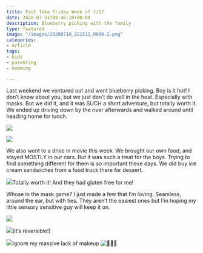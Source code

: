 ```yaml
---
title: Fast Take Friday Week of 7/27
date: 2020-07-31T08:46:10+00:00
description: Blueberry picking with the family
type: featured
image: "/images/20200710_221511_0000-2.png"
categories:
- Article
tags:
- kids
- parenting
- momming

---
```

Last weekend we ventured out and went blueberry picking. Boy is it hot! I don’t know about you, but we just don’t do well in the heat. Especially with masks. But we did it, and it was SUCH a short adventure, but totally worth it. We ended up driving down by the river afterwards and walked around until heading home for lunch.

![](https://cookcraftparent.files.wordpress.com/2020/07/00100trportrait_00100_burst20200725135219415_cover.jpg?w=768)

![](https://cookcraftparent.files.wordpress.com/2020/07/img_20200725_133146.jpg)

We also went to a drive in movie this week. We brought our own food, and stayed MOSTLY in our cars. But it was such a treat for the boys. Trying to find something different for them is so important these days. We did buy ice cream sandwiches from a food truck there for dessert.

[![](https://cookcraftparent.files.wordpress.com/2020/07/00100trportrait_00100_burst20200728175506112_cover.jpg?w=768)](https://www.sweetwheels.net/)Totally worth it! And they had gluten free for me!

Whose in the mask game? I just made a few that I’m loving. Seamless, around the ear, but with ties. They aren’t the easiest ones but I’m hoping my little sensory sensitive guy will keep it on.

![](https://cookcraftparent.files.wordpress.com/2020/07/img_20200728_090828_01.jpg?w=768)

![](https://cookcraftparent.files.wordpress.com/2020/07/img_20200728_090819_02.jpg?w=768)(it’s reversible!)

![](https://cookcraftparent.files.wordpress.com/2020/07/img_20200728_090819_01.jpg?w=768)Ignore my massive lack of makeup ![🤦🏻‍♀️](https://s0.wp.com/wp-content/mu-plugins/wpcom-smileys/twemoji/2/svg/1f926-1f3fb-200d-2640-fe0f.svg)